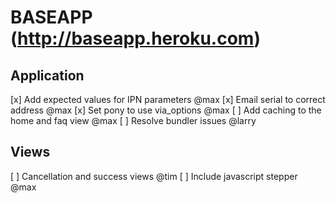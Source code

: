 BASEAPP (http://baseapp.heroku.com)
=================================================

Application
-------------------------------------------------
[x] Add expected values for IPN parameters @max
[x] Email serial to correct address @max
[x] Set pony to use via_options @max
[ ] Add caching to the home and faq view @max
[ ] Resolve bundler issues @larry

Views
-------------------------------------------------
[ ] Cancellation and success views @tim
[ ] Include javascript stepper @max
